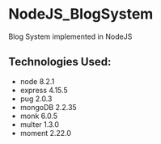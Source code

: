 # NodeJS_BlogSystem
Blog System implemented in NodeJS

## Technologies Used:

* node 8.2.1
* express 4.15.5
* pug 2.0.3
* mongoDB 2.2.35
* monk 6.0.5
* multer 1.3.0
* moment 2.22.0